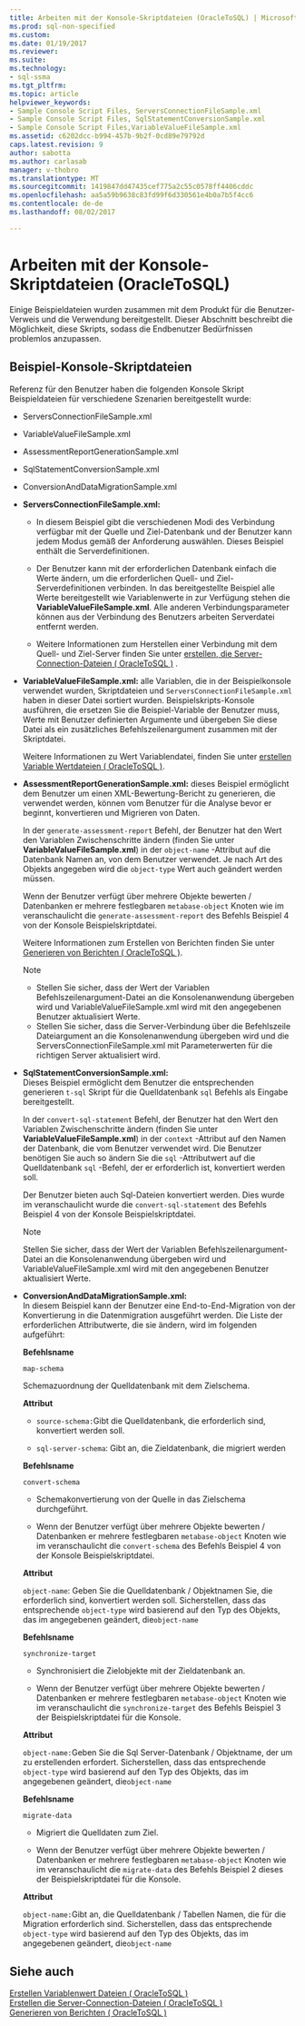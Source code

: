 ```yaml
---
title: Arbeiten mit der Konsole-Skriptdateien (OracleToSQL) | Microsoft Docs
ms.prod: sql-non-specified
ms.custom: 
ms.date: 01/19/2017
ms.reviewer: 
ms.suite: 
ms.technology:
- sql-ssma
ms.tgt_pltfrm: 
ms.topic: article
helpviewer_keywords:
- Sample Console Script Files, ServersConnectionFileSample.xml
- Sample Console Script Files, SqlStatementConversionSample.xml
- Sample Console Script Files,VariableValueFileSample.xml
ms.assetid: c6202dcc-b994-457b-9b2f-0cd89e79792d
caps.latest.revision: 9
author: sabotta
ms.author: carlasab
manager: v-thobro
ms.translationtype: MT
ms.sourcegitcommit: 1419847dd47435cef775a2c55c0578ff4406cddc
ms.openlocfilehash: aa5a59b9638c83fd99f6d330561e4b0a7b5f4cc6
ms.contentlocale: de-de
ms.lasthandoff: 08/02/2017

---
```

# <a name="working-with-the-sample-console-script-files-oracletosql"></a>Arbeiten mit der Konsole-Skriptdateien (OracleToSQL)
Einige Beispieldateien wurden zusammen mit dem Produkt für die Benutzer-Verweis und die Verwendung bereitgestellt. Dieser Abschnitt beschreibt die Möglichkeit, diese Skripts, sodass die Endbenutzer Bedürfnissen problemlos anzupassen.  
  
## <a name="sample-console-script-files"></a>Beispiel-Konsole-Skriptdateien  
Referenz für den Benutzer haben die folgenden Konsole Skript Beispieldateien für verschiedene Szenarien bereitgestellt wurde:  
  
-   ServersConnectionFileSample.xml  
  
-   VariableValueFileSample.xml  
  
-   AssessmentReportGenerationSample.xml  
  
-   SqlStatementConversionSample.xml  
  
-   ConversionAndDataMigrationSample.xml  
  
-   **ServersConnectionFileSample.xml:**  
  
    -   In diesem Beispiel gibt die verschiedenen Modi des Verbindung verfügbar mit der Quelle und Ziel-Datenbank und der Benutzer kann jedem Modus gemäß der Anforderung auswählen. Dieses Beispiel enthält die Serverdefinitionen.  
  
    -   Der Benutzer kann mit der erforderlichen Datenbank einfach die Werte ändern, um die erforderlichen Quell- und Ziel-Serverdefinitionen verbinden. In das bereitgestellte Beispiel alle Werte bereitgestellt wie Variablenwerte in zur Verfügung stehen die **VariableValueFileSample.xml**.  Alle anderen Verbindungsparameter können aus der Verbindung des Benutzers arbeiten Serverdatei entfernt werden.  
  
    -   Weitere Informationen zum Herstellen einer Verbindung mit dem Quell- und Ziel-Server finden Sie unter [erstellen, die Server-Connection-Dateien &#40; OracleToSQL &#41;](../../ssma/oracle/creating-the-server-connection-files-oracletosql.md) .  
  
-   **VariableValueFileSample.xml:** alle Variablen, die in der Beispielkonsole verwendet wurden, Skriptdateien und `ServersConnectionFileSample.xml` haben in dieser Datei sortiert wurden. Beispielskripts-Konsole ausführen, die ersetzen Sie die Beispiel-Variable der Benutzer muss, Werte mit Benutzer definierten Argumente und übergeben Sie diese Datei als ein zusätzliches Befehlszeilenargument zusammen mit der Skriptdatei.  
  
    Weitere Informationen zu Wert Variablendatei, finden Sie unter [erstellen Variable Wertdateien &#40; OracleToSQL &#41;](../../ssma/oracle/creating-variable-value-files-oracletosql.md).  
  
-   **AssessmentReportGenerationSample.xml:** dieses Beispiel ermöglicht dem Benutzer um einen XML-Bewertung-Bericht zu generieren, die verwendet werden, können vom Benutzer für die Analyse bevor er beginnt, konvertieren und Migrieren von Daten.  
  
    In der `generate-assessment-report` Befehl, der Benutzer hat den Wert den Variablen Zwischenschritte ändern (finden Sie unter **VariableValueFileSample.xml**) in der `object-name` -Attribut auf die Datenbank Namen an, von dem Benutzer verwendet. Je nach Art des Objekts angegeben wird die `object-type` Wert auch geändert werden müssen.  
  
    Wenn der Benutzer verfügt über mehrere Objekte bewerten / Datenbanken er mehrere festlegbaren `metabase-object` Knoten wie im veranschaulicht die `generate-assessment-report` des Befehls Beispiel 4 von der Konsole Beispielskriptdatei.  
  
    Weitere Informationen zum Erstellen von Berichten finden Sie unter [Generieren von Berichten &#40; OracleToSQL &#41;](../../ssma/oracle/generating-reports-oracletosql.md).  
  
    > [!NOTE]  
    > -   Stellen Sie sicher, dass der Wert der Variablen Befehlszeilenargument-Datei an die Konsolenanwendung übergeben wird und VariableValueFileSample.xml wird mit den angegebenen Benutzer aktualisiert Werte.  
    > -   Stellen Sie sicher, dass die Server-Verbindung über die Befehlszeile Dateiargument an die Konsolenanwendung übergeben wird und die ServersConnectionFileSample.xml mit Parameterwerten für die richtigen Server aktualisiert wird.  
  
-   **SqlStatementConversionSample.xml:**  
    Dieses Beispiel ermöglicht dem Benutzer die entsprechenden generieren `t-sql` Skript für die Quelldatenbank `sql` Befehls als Eingabe bereitgestellt.  
  
    In der `convert-sql-statement` Befehl, der Benutzer hat den Wert den Variablen Zwischenschritte ändern (finden Sie unter **VariableValueFileSample.xml**) in der `context` -Attribut auf den Namen der Datenbank, die vom Benutzer verwendet wird. Die Benutzer benötigen Sie auch so ändern Sie die `sql` -Attributwert auf die Quelldatenbank `sql` -Befehl, der er erforderlich ist, konvertiert werden soll.  
  
    Der Benutzer bieten auch Sql-Dateien konvertiert werden. Dies wurde im veranschaulicht wurde die `convert-sql-statement` des Befehls Beispiel 4 von der Konsole Beispielskriptdatei.  
  
    > [!NOTE]  
    > Stellen Sie sicher, dass der Wert der Variablen Befehlszeilenargument-Datei an die Konsolenanwendung übergeben wird und VariableValueFileSample.xml wird mit den angegebenen Benutzer aktualisiert Werte.  
  
-   **ConversionAndDataMigrationSample.xml:**  
     In diesem Beispiel kann der Benutzer eine End-to-End-Migration von der Konvertierung in die Datenmigration ausgeführt werden. Die Liste der erforderlichen Attributwerte, die sie ändern, wird im folgenden aufgeführt:  
  
    **Befehlsname**  
  
    `map-schema`  
  
    Schemazuordnung der Quelldatenbank mit dem Zielschema.  
  
    **Attribut**  
  
    -   `source-schema:`Gibt die Quelldatenbank, die erforderlich sind, konvertiert werden soll.  
  
    -   `sql-server-schema`: Gibt an, die Zieldatenbank, die migriert werden  
  
    **Befehlsname**  
  
    `convert-schema`  
  
    -   Schemakonvertierung von der Quelle in das Zielschema durchgeführt.  
  
    -   Wenn der Benutzer verfügt über mehrere Objekte bewerten / Datenbanken er mehrere festlegbaren `metabase-object` Knoten wie im veranschaulicht die `convert-schema` des Befehls Beispiel 4 von der Konsole Beispielskriptdatei.  
  
    **Attribut**  
  
    `object-name`: Geben Sie die Quelldatenbank / Objektnamen Sie, die erforderlich sind, konvertiert werden soll. Sicherstellen, dass das entsprechende `object-type` wird basierend auf den Typ des Objekts, das im angegebenen geändert, die`object-name`  
  
    **Befehlsname**  
  
    `synchronize-target`  
  
    -   Synchronisiert die Zielobjekte mit der Zieldatenbank an.  
  
    -   Wenn der Benutzer verfügt über mehrere Objekte bewerten / Datenbanken er mehrere festlegbaren `metabase-object` Knoten wie im veranschaulicht die `synchronize-target` des Befehls Beispiel 3 der Beispielskriptdatei für die Konsole.  
  
    **Attribut**  
  
    `object-name:`Geben Sie die Sql Server-Datenbank / Objektname, der um zu erstellenden erfordert. Sicherstellen, dass das entsprechende `object-type` wird basierend auf den Typ des Objekts, das im angegebenen geändert, die`object-name`  
  
    **Befehlsname**  
  
    `migrate-data`  
  
    -   Migriert die Quelldaten zum Ziel.  
  
    -   Wenn der Benutzer verfügt über mehrere Objekte bewerten / Datenbanken er mehrere festlegbaren `metabase-object` Knoten wie im veranschaulicht die `migrate-data` des Befehls Beispiel 2 dieses der Beispielskriptdatei für die Konsole.  
  
    **Attribut**  
  
    `object-name:`Gibt an, die Quelldatenbank / Tabellen Namen, die für die Migration erforderlich sind. Sicherstellen, dass das entsprechende `object-type` wird basierend auf den Typ des Objekts, das im angegebenen geändert, die`object-name`  
  
## <a name="see-also"></a>Siehe auch  
[Erstellen Variablenwert Dateien &#40; OracleToSQL &#41;](../../ssma/oracle/creating-variable-value-files-oracletosql.md)  
[Erstellen die Server-Connection-Dateien &#40; OracleToSQL &#41;](../../ssma/oracle/creating-the-server-connection-files-oracletosql.md)  
[Generieren von Berichten &#40; OracleToSQL &#41;](../../ssma/oracle/generating-reports-oracletosql.md)  
  

